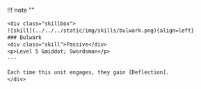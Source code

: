 !!! note ""

    <div class="skillbox">
    ![skill](../../../static/img/skills/bulwark.png){align=left}
    ### Bulwark
    <div class="skill">Passive</div>
    <p>Level 5 &middot; Swordsman</p>
    ---

    Each time this unit engages, they gain [Deflection].
    </div>
